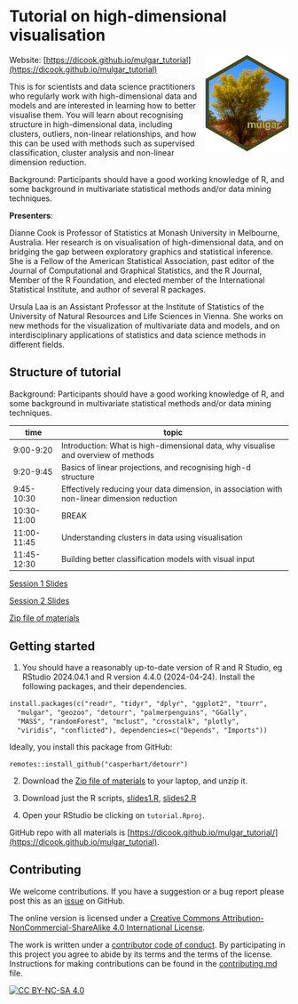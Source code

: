 # Tutorial on high-dimensional visualisation

<img src="mulgar.png" align="right" width="150" />

Website: [https://dicook.github.io/mulgar_tutorial](https://dicook.github.io/mulgar_tutorial)

This is for scientists and data science practitioners who regularly work with high-dimensional data and models and are interested in learning how to better visualise them. You will learn about recognising structure in high-dimensional data, including clusters, outliers, non-linear relationships, and how this can be used with methods such as supervised classification, cluster analysis and non-linear dimension reduction. 

Background: Participants should have a good working knowledge of R, and some background in multivariate statistical methods and/or data mining techniques.

**Presenters**: 

Dianne Cook is Professor of Statistics at Monash University in Melbourne, Australia. Her research is on visualisation of high-dimensional data, and on bridging the gap between exploratory graphics and statistical inference. She is a Fellow of the American Statistical Association, past editor of the Journal of Computational and Graphical Statistics, and the R Journal, Member of the R Foundation, and elected member of the International Statistical Institute, and author of several R packages.

Ursula Laa is an Assistant Professor at the Institute of Statistics of the University of Natural Resources and Life Sciences in Vienna. She works on new methods for the visualization of multivariate data and models, and on interdisciplinary applications of statistics and data science methods in different fields.


## Structure of tutorial

Background: Participants should have a good working knowledge of R, and some background in multivariate statistical methods and/or data mining techniques.

| time | topic |
|------|-------|
|9:00-9:20|	Introduction: What is high-dimensional data, why visualise and overview of methods| 
|9:20-9:45|	Basics of linear projections, and recognising high-d structure|
|9:45-10:30|	Effectively reducing your data dimension, in association with non-linear dimension reduction|
|10:30-11:00|	BREAK|
|11:00-11:45|	Understanding clusters in data using visualisation|
|11:45-12:30|	Building better classification models with visual input|

[Session 1 Slides](https://dicook.github.io/mulgar_tutorial/slides1.html)

[Session 2 Slides](https://dicook.github.io/mulgar_tutorial/slides2.html)

[Zip file of materials](https://dicook.github.io/mulgar_tutorial/tutorial.zip)

## Getting started

1. You should have a reasonably up-to-date version of R and R Studio, eg RStudio 2024.04.1 and R version 4.4.0 (2024-04-24). Install the following packages, and their dependencies.

```
install.packages(c("readr", "tidyr", "dplyr", "ggplot2", "tourr",
  "mulgar", "geozoo", "detourr", "palmerpenguins", "GGally", 
  "MASS", "randomForest", "mclust", "crosstalk", "plotly", 
  "viridis", "conflicted"), dependencies=c("Depends", "Imports"))
```

Ideally, you install this package from GitHub:

```
remotes::install_github("casperhart/detourr")
```

2. Download the [Zip file of materials](https://dicook.github.io/mulgar_tutorial/tutorial.zip) to your laptop, and unzip it. 

3. Download just the R scripts, [slides1.R](https://dicook.github.io/mulgar_tutorial/slides1.R), [slides2.R](https://dicook.github.io/mulgar_tutorial/slides2.R)

4. Open your RStudio be clicking on `tutorial.Rproj`. 

GitHub repo with all materials is 
[https://dicook.github.io/mulgar_tutorial/](https://dicook.github.io/mulgar_tutorial).


## Contributing

We welcome contributions. If you have a suggestion or a bug report please post this as an [issue](https://github.com/dicook/mulgar_tutorial/issues) on GitHub.

The online version is licensed under a
[Creative Commons Attribution-NonCommercial-ShareAlike 4.0 International License][cc-by-nc-sa].

The work is written under a [contributor code of conduct](https://github.com/dicook/mulgar_book/CODE_OF_CONDUCT.md). By participating in this project you agree to abide by its terms and the terms of the license. Instructions for making contributions can be found in the [contributing.md](https://github.com/dicook/mulgar_book/contributing.md) file.

[![CC BY-NC-SA 4.0][cc-by-nc-sa-image]][cc-by-nc-sa]

[cc-by-nc-sa]: http://creativecommons.org/licenses/by-nc-sa/4.0/
[cc-by-nc-sa-image]: https://licensebuttons.net/l/by-nc-sa/4.0/88x31.png
[cc-by-nc-sa-shield]: https://img.shields.io/badge/License-CC%20BY--NC--SA%204.0-lightgrey.svg
